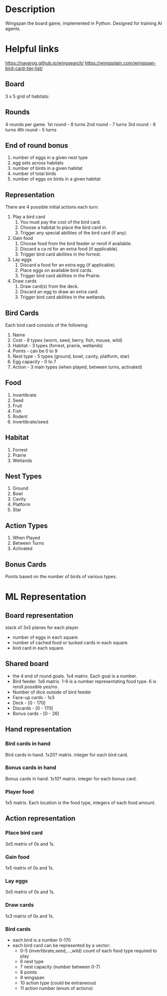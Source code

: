 # Description

Wingspan the board game, implemented in Python. Designed for training AI agents.

# Helpful links

https://navarog.github.io/wingsearch/
https://wingsplain.com/wingspan-bird-card-tier-list/

## Board

3 x 5 grid of habitats:

## Rounds

4 rounds per game.
1st round - 8 turns
2nd round - 7 turns
3rd round - 6 turns
4th round - 5 turns

## End of round bonus

1. number of eggs in a given nest type
2. egg sets across habitats
3. number of birds in a given habitat
4. number of total birds
5. number of eggs on birds in a given habitat

## Representation

There are 4 possible initial actions each turn:

1. Play a bird card
   1. You must pay the cost of the bird card.
   2. Choose a habitat to place the bird card in.
   3. Trigger any special abilities of the bird card (if any).
2. Gain food
   1. Choose food from the bird feeder or reroll if available.
   2. Discard a ca rd for an extra food (if applicable).
   3. Trigger bird card abilities in the forrest.
3. Lay eggs
   1. Discard a food for an extra egg (if applicable).
   2. Place eggs on available bird cards.
   3. Trigger bird card abilities in the Prairie.
4. Draw cards
   1. Draw card(s) from the deck.
   2. Discard an egg to draw an extra card.
   3. Trigger bird card abilities in the wetlands.

## Bird Cards

Each bird card consists of the following:

1. Name
2. Cost - 6 types (worm, seed, berry, fish, mouse, wild)
3. Habitat - 3 types (forrest, prairie, wetlands)
4. Points - can be 0 to 9
5. Nest type - 5 types (ground, bowl, cavity, platform, star)
6. Egg capacity - 0 to 7
7. Action - 3 main types (when played, between turns, activated)

## Food

1. Invertibrate
2. Seed
3. Fruit
4. Fish
5. Rodent
6. Invertibrate/seed

## Habitat

1. Forrest
2. Prairie
3. Wetlands

## Nest Types

1. Ground
2. Bowl
3. Cavity
4. Platform
5. Star

## Action Types

1. When Played
2. Between Turns
3. Activated

## Bonus Cards

Points based on the number of birds of various types.

# ML Representation

## Board representation

stack of 3x5 planes for each player.

- number of eggs in each square.
- number of cached food or tucked cards in each square.
- bird card in each square.

## Shared board

- the 4 end of round goals. 1x4 matrix. Each goal is a number.
- Bird feeder. 1x6 matrix. 1-6 is a number representating food type. 6 is reroll possible yes/no.
- Number of dice outside of bird feeder
- Face-up cards - 1x3
- Deck - [0 - 170]
- Discards - [0 - 170]
- Bonus cards - [0 - 26]

## Hand representation

### Bird cards in hand

Bird cards in hand.
1x20? matrix. integer for each bird card.

### Bonus cards in hand

Bonus cards in hand.
1x10? matrix. integer for each bonus card.

### Player food

1x5 matrix. Each location is the food type, integers of each food amount.

## Action representation

### Place bird card

3x5 matrix of 0s and 1s.

### Gain food

1x5 matrix of 0s and 1s.

### Lay eggs

3x5 matrix of 0s and 1s.

### Draw cards

1x3 matrix of 0s and 1s.

### Bird cards

- each bird is a number 0-170
- each bird card can be represented by a vector:
  - 0-5 (invertibrate,seed,...,wild) count of each food type required to play
  - 6 nest type
  - 7 nest capacity (number between 0-7)
  - 8 points
  - 9 wingspan
  - 10 action type (could be extraneous)
  - 11 action number (enum of actions)
